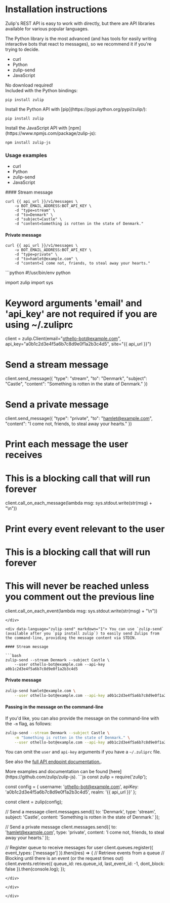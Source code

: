# Installation instructions

Zulip's REST API is easy to work with directly, but there are API
libraries available for various popular languages.

The Python library is the most advanced (and has tools for easily
writing interactive bots that react to messages), so we recommend it
if you're trying to decide.

<div class="code-section" markdown="1">
<ul class="nav">
<li data-language="curl">curl</li>
<li data-language="python">Python</li>
<li data-language="zulip-send">zulip-send</li>
<li data-language="javascript">JavaScript</li>
</ul>
<div class="blocks">

<div data-language="curl" markdown="1">
No download required!
</div>

<div data-language="zulip-send" markdown="1">
Included with the Python bindings:

```
pip install zulip
```

</div>

<div data-language="python" markdown="1">
Install the Python API with [pip](https://pypi.python.org/pypi/zulip/):

```
pip install zulip
```

</div>

<div data-language="javascript" markdown="1">
Install the JavaScript API with [npm](https://www.npmjs.com/package/zulip-js):

```
npm install zulip-js
```

</div>

</div>
</div>

### Usage examples
<div class="code-section" markdown="1">
<ul class="nav">
<li data-language="curl">curl</li>
<li data-language="python">Python</li>
<li data-language="zulip-send">zulip-send</li>
<li data-language="javascript">JavaScript</li>
</ul>
<div class="blocks">

<div data-language="curl" markdown="1">
#### Stream message

```
curl {{ api_url }}/v1/messages \
    -u BOT_EMAIL_ADDRESS:BOT_API_KEY \
    -d "type=stream" \
    -d "to=Denmark" \
    -d "subject=Castle" \
    -d "content=Something is rotten in the state of Denmark."
```

#### Private message
```
curl {{ api_url }}/v1/messages \
    -u BOT_EMAIL_ADDRESS:BOT_API_KEY \
    -d "type=private" \
    -d "to=hamlet@example.com" \
    -d "content=I come not, friends, to steal away your hearts."
```
</div>

<div data-language="python" markdown="1">
```python
#!/usr/bin/env python

import zulip
import sys

# Keyword arguments 'email' and 'api_key' are not required if you are using ~/.zuliprc
client = zulip.Client(email="othello-bot@example.com",
                      api_key="a0b1c2d3e4f5a6b7c8d9e0f1a2b3c4d5",
                      site="{{ api_url }}")

# Send a stream message
client.send_message({
    "type": "stream",
    "to": "Denmark",
    "subject": "Castle",
    "content": "Something is rotten in the state of Denmark."
})
# Send a private message
client.send_message({
    "type": "private",
    "to": "hamlet@example.com",
    "content": "I come not, friends, to steal away your hearts."
})

# Print each message the user receives
# This is a blocking call that will run forever
client.call_on_each_message(lambda msg: sys.stdout.write(str(msg) + "\n"))

# Print every event relevant to the user
# This is a blocking call that will run forever
# This will never be reached unless you comment out the previous line
client.call_on_each_event(lambda msg: sys.stdout.write(str(msg) + "\n"))
```
</div>

<div data-language="zulip-send" markdown="1"> You can use `zulip-send`
(available after you `pip install zulip`) to easily send Zulips from
the command-line, providing the message content via STDIN.

#### Stream message

```bash
zulip-send --stream Denmark --subject Castle \
    --user othello-bot@example.com --api-key a0b1c2d3e4f5a6b7c8d9e0f1a2b3c4d5
```

#### Private message

```bash
zulip-send hamlet@example.com \
    --user othello-bot@example.com --api-key a0b1c2d3e4f5a6b7c8d9e0f1a2b3c4d5
```

#### Passing in the message on the command-line

If you'd like, you can also provide the message on the command-line with the `-m` flag, as follows:


```bash
zulip-send --stream Denmark --subject Castle \
    -m "Something is rotten in the state of Denmark." \
    --user othello-bot@example.com --api-key a0b1c2d3e4f5a6b7c8d9e0f1a2b3c4d5
```

You can omit the `user` and `api-key` arguments if you have a `~/.zuliprc` file.

See also the [full API endpoint documentation.](/api/endpoints).
</div>

<div data-language="javascript" markdown="1">
More examples and documentation can be found [here](https://github.com/zulip/zulip-js).
```js
const zulip = require('zulip');

const config = {
  username: 'othello-bot@example.com',
  apiKey: 'a0b1c2d3e4f5a6b7c8d9e0f1a2b3c4d5',
  realm: '{{ api_url }}'
};

const client = zulip(config);

// Send a message
client.messages.send({
  to: 'Denmark',
  type: 'stream',
  subject: 'Castle',
  content: 'Something is rotten in the state of Denmark.'
});

// Send a private message
client.messages.send({
  to: 'hamlet@example.com',
  type: 'private',
  content: 'I come not, friends, to steal away your hearts.'
});

// Register queue to receive messages for user
client.queues.register({
  event_types: ['message']
}).then((res) => {
  // Retrieve events from a queue
  // Blocking until there is an event (or the request times out)
  client.events.retrieve({
    queue_id: res.queue_id,
    last_event_id: -1,
    dont_block: false
  }).then(console.log);
});
```
</div>

</div>

</div>
